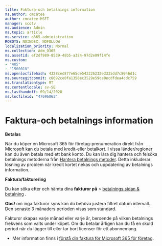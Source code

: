 ```yaml
---
title: Faktura-och betalnings information
ms.author: cmcatee
author: cmcatee-MSFT
manager: scotv
ms.audience: Admin
ms.topic: article
ms.service: o365-administration
ROBOTS: NOINDEX, NOFOLLOW
localization_priority: Normal
ms.collection: Adm_O365
ms.assetid: ef2df989-8539-48b5-a324-97d2e09f14fe
ms.custom:
- "485"
- "1500018"
ms.openlocfilehash: 4328ced877e65de542226232e3335dd7c8046d1c
ms.sourcegitcommit: c6692ce0fa1358ec3529e59ca0ecdfdea4cdc759
ms.translationtype: MT
ms.contentlocale: sv-SE
ms.lasthandoff: 09/14/2020
ms.locfileid: "47696063"
---
```

# <a name="invoice-and-payment-information"></a>Faktura-och betalnings information

**Betalas**

När du köper en Microsoft 365 för företag-prenumeration direkt från Microsoft kan du betala med kredit-eller betalkort.  I vissa länder/regioner kan du även betala med ett bank konto.  Du kan lära dig hantera och felsöka betalnings metoderna från [Hantera betalnings metoder](https://docs.microsoft.com/microsoft-365/commerce/billing-and-payments/manage-payment-methods). Detta inkluderar lösning av problem när kredit kortet nekas och uppdatering av betalnings information.

**Faktura/fakturering**

Du kan söka efter och hämta dina **fakturor på**  >  [betalnings sidan & betalning](https://go.microsoft.com/fwlink/p/?linkid=848039) .  

**Obs!** om inga fakturor syns kan du behöva justera filtret datum intervall.  Den senaste 3 månaders perioden visas som standard.

Fakturor skapas varje månad eller varje år, beroende på vilken betalnings frekvens som valts under köpet.  Om du betalar årligen kan du få en skuld period när du lägger till eller tar bort licenser för ett abonnemang.

- Mer information finns i [förstå din faktura för Microsoft 365 för företag](https://docs.microsoft.com/microsoft-365/commerce/billing-and-payments/understand-your-invoice2).